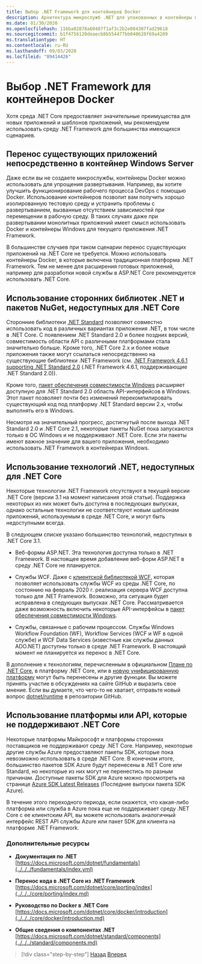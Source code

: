 ```yaml
---
title: Выбор .NET Framework для контейнеров Docker
description: Архитектура микрослужб .NET для упакованных в контейнеры приложений .NET | Выбор .NET Framework для контейнеров Docker
ms.date: 01/30/2020
ms.openlocfilehash: 116ba02878a60487f1af3c2b2e084307fad29618
ms.sourcegitcommit: b1f4756120deaecb8b554477bb040620f69a4209
ms.translationtype: HT
ms.contentlocale: ru-RU
ms.lasthandoff: 09/03/2020
ms.locfileid: "89414426"
---
```

# <a name="when-to-choose-net-framework-for-docker-containers"></a>Выбор .NET Framework для контейнеров Docker

Хотя среда .NET Core предоставляет значительные преимущества для новых приложений и шаблонов приложений, мы рекомендуем использовать среду .NET Framework для большинства имеющихся сценариев.

## <a name="migrating-existing-applications-directly-to-a-windows-server-container"></a>Перенос существующих приложений непосредственно в контейнер Windows Server

Даже если вы не создаете микрослужбы, контейнеры Docker можно использовать для упрощения развертывания. Например, вы хотите улучшить функционирование рабочего процесса DevOps с помощью Docker. Использование контейнеров позволит вам получить хорошо изолированную тестовую среду и устранить проблемы с развертыванием, вызванные отсутствием зависимостей при перемещении в рабочую среду. В таких случаях даже при развертывании монолитных приложений имеет смысл использовать Docker и контейнеры Windows для текущего приложения .NET Framework.

В большинстве случаев при таком сценарии перенос существующих приложений на .NET Core не требуется. Можно использовать контейнеры Docker, в которые включена традиционная платформа .NET Framework. Тем не менее для расширения готовых приложений, например для разработки новой службы в ASP.NET Core рекомендуется использовать .NET Core.

## <a name="using-third-party-net-libraries-or-nuget-packages-not-available-for-net-core"></a>Использование сторонних библиотек .NET и пакетов NuGet, недоступных для .NET Core

Сторонние библиотеки [.NET Standard](../../../standard/net-standard.md) позволяют совместно использовать код в различных вариантах приложения .NET, в том числе в .NET Core. С появлением .NET Standard 2.0 и более поздних версий, совместимость области API с различными платформами стала значительно больше. Кроме того, .NET Core 2.x и более новые приложения также могут ссылаться непосредственно на существующие библиотеки .NET Framework (см. [.NET Framework 4.6.1 supporting .NET Standard 2.0](https://github.com/dotnet/standard/blob/master/docs/planning/netstandard-2.0/README.md#net-framework-461-supporting-net-standard-20) (.NET Framework 4.6.1, поддерживающие .NET Standard 2.0)).

Кроме того, [пакет обеспечения совместимости Windows](../../../core/porting/windows-compat-pack.md) расширяет доступную для .NET Standard 2.0 область API-интерфейсов в Windows. Этот пакет позволяет почти без изменений перекомпилировать существующий код под платформу .NET Standard версии 2.x, чтобы выполнять его в Windows.

Несмотря на значительный прогресс, достигнутый после выхода .NET Standard 2.0 и .NET Core 2.1, некоторые пакеты NuGet пока запускаются только в ОС Windows и не поддерживают .NET Core. Если эти пакеты имеют важное значение для вашего приложения, необходимо использовать .NET Framework в контейнерах Windows.

## <a name="using-net-technologies-not-available-for-net-core"></a>Использование технологий .NET, недоступных для .NET Core

Некоторые технологии .NET Framework отсутствуют в текущей версии .NET Core (версии 3.1 на момент написания этой статьи). Поддержка некоторых из них может быть доступна в последующих выпусках, однако остальные технологии не соответствуют новым шаблонам приложений, используемым в среде .NET Core, и могут быть недоступными всегда.

В следующем списке указано большинство технологий, недоступных в .NET Core 3.1.

- Веб-формы ASP.NET. Эта технология доступна только в .NET Framework. В настоящее время добавление веб-форм ASP.NET в среду .NET Core не планируется.

- Службы WCF. Даже с [клиентской библиотекой WCF](https://github.com/dotnet/wcf), которая позволяет использовать службы WCF из среды .NET Core, по состоянию на февраль 2020 г. реализация сервера WCF доступна только для .NET Framework. Возможно, эта ситуация будет исправлена в следующих выпусках .NET Core. Рассматривается даже возможность включить некоторые API-интерфейсы в [пакет обеспечения совместимости Windows](../../../core/porting/windows-compat-pack.md).

- Службы, связанные с рабочим процессом. Службы Windows Workflow Foundation (WF), Workflow Services (WCF и WF в одной службе) и WCF Data Services (известные как службы данных ADO.NET) доступны только в среде .NET Framework. В настоящий момент не планируется их перенос в .NET Core.

В дополнение к технологиям, перечисленным в официальном [Плане по .NET Core](https://github.com/dotnet/core/blob/master/roadmap.md), в платформу .NET Core, или в [новую унифицированную платформу](https://devblogs.microsoft.com/dotnet/introducing-net-5/) могут быть перенесены и другие функции. Вы можете принять участие в обсуждениях на сайте GitHub и выразить свое мнение. Если вы думаете, что чего-то не хватает, отправьте новый вопрос [dotnet/runtime](https://github.com/dotnet/runtime/issues/new) в репозитории GitHub.

## <a name="using-a-platform-or-api-that-doesnt-support-net-core"></a>Использование платформы или API, которые не поддерживают .NET Core

Некоторые платформы Майкрософт и платформы сторонних поставщиков не поддерживают среду .NET Core. Например, некоторые другие службы Azure предоставляют пакеты SDK, которые пока невозможно использовать в среде .NET Core. В конечном итоге, большинство пакетов SDK Azure будут перенесены в .NET Core или Standard, но некоторые из них могут не перенестись по разным причинам. Доступные пакеты SDK для Azure можно просмотреть на странице [Azure SDK Latest Releases](https://azure.github.io/azure-sdk/releases/latest/index.html) (Последние выпуски пакета SDK Azure).

В течение этого переходного периода, если окажется, что какая-либо платформа или служба в Azure пока еще не поддерживает среду .NET Core с ее клиентским API, вы можете использовать аналогичный интерфейс REST API службы Azure или пакет SDK для клиента на платформе .NET Framework.

### <a name="additional-resources"></a>Дополнительные ресурсы

- **Документация по .NET** \
  [https://docs.microsoft.com/dotnet/fundamentals](../../../fundamentals/index.yml)

- **Перенос кода в .NET Core из .NET Framework** \
  [https://docs.microsoft.com/dotnet/core/porting/index](../../../core/porting/index.md)

- **Руководство по Docker в .NET Core** \
  [https://docs.microsoft.com/dotnet/core/docker/introduction](../../../core/docker/introduction.md)

- **Общие сведения о компонентах .NET** \
  [https://docs.microsoft.com/dotnet/standard/components](../../../standard/components.md)

>[!div class="step-by-step"]
>[Назад](net-core-container-scenarios.md)
>[Вперед](container-framework-choice-factors.md)

